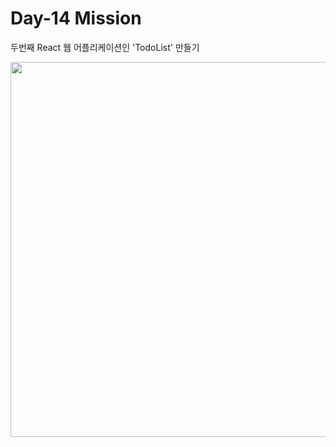 # Day-14 Mission

두번째 React 웹 어플리케이션인 'TodoList' 만들기

<div align="center">
    <img width="600px" src="" />
<div>
